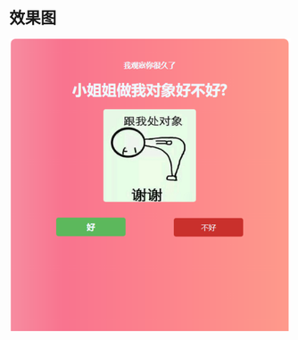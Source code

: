 # 效果图


![效果图](https://github.com/style-404/biaobai/blob/master/love_2/TIM%E6%88%AA%E5%9B%BE20180831114524.png)
